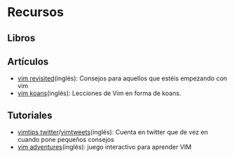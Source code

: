 Recursos
=================

## Libros ##

## Artículos ##

* [vim revisited](http://mislav.uniqpath.com/2011/12/vim-revisited/)(inglés):
  Consejos para aquellos que estéis empezando con vim
* [vim koans](http://blog.sanctum.geek.nz/vim-koans/)(inglés):
  Lecciones de Vim en forma de koans.

## Tutoriales ##

* [vimtips twitter](https://twitter.com/vimtips)/[vimtweets](http://www.vimtweets.com)(inglés):
  Cuenta en twitter que de vez en cuando pone pequeños consejos
* [vim adventures](http://vim-adventures.com/)(inglés): juego interactivo para aprender VIM


